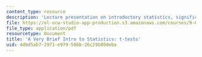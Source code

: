 ```yaml
---
content_type: resource
description: 'Lecture presentation on introductory statistics, significance, and t-tests. '
file: https://ol-ocw-studio-app-production.s3.amazonaws.com/courses/9-63-laboratory-in-visual-cognition-fall-2009/4dbd5ab72971e979506b26c29b80deba_MIT9_63F09_lec04.pdf
file_type: application/pdf
resourcetype: Document
title: 'A Very Brief Intro to Statistics: t-tests'
uid: 4dbd5ab7-2971-e979-506b-26c29b80deba
---
```

